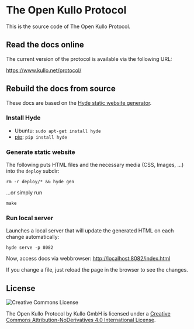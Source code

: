 # The Open Kullo Protocol

This is the source code of The Open Kullo Protocol.

## Read the docs online

The current version of the protocol is available via the following URL:

https://www.kullo.net/protocol/

## Rebuild the docs from source

These docs are based on the [Hyde static website generator](https://hyde.github.io/).

### Install Hyde

* Ubuntu: `sudo apt-get install hyde`
* [pip](https://pip.pypa.io/en/latest/installing.html): `pip install hyde`

### Generate static website

The following puts HTML files and the necessary media (CSS, Images, ...) into the `deploy` subdir:

    rm -r deploy/* && hyde gen

...or simply run

    make

### Run local server

Launches a local server that will update the generated HTML on each change automatically:

    hyde serve -p 8082

Now, access docs via webbrowser: <http://localhost:8082/index.html>

If you change a file, just reload the page in the browser to see the changes.

## License

![Creative Commons License](https://i.creativecommons.org/l/by-nd/4.0/88x31.png)

The Open Kullo Protocol by Kullo GmbH is licensed under a [Creative Commons Attribution-NoDerivatives 4.0 International License](http://creativecommons.org/licenses/by-nd/4.0/).

